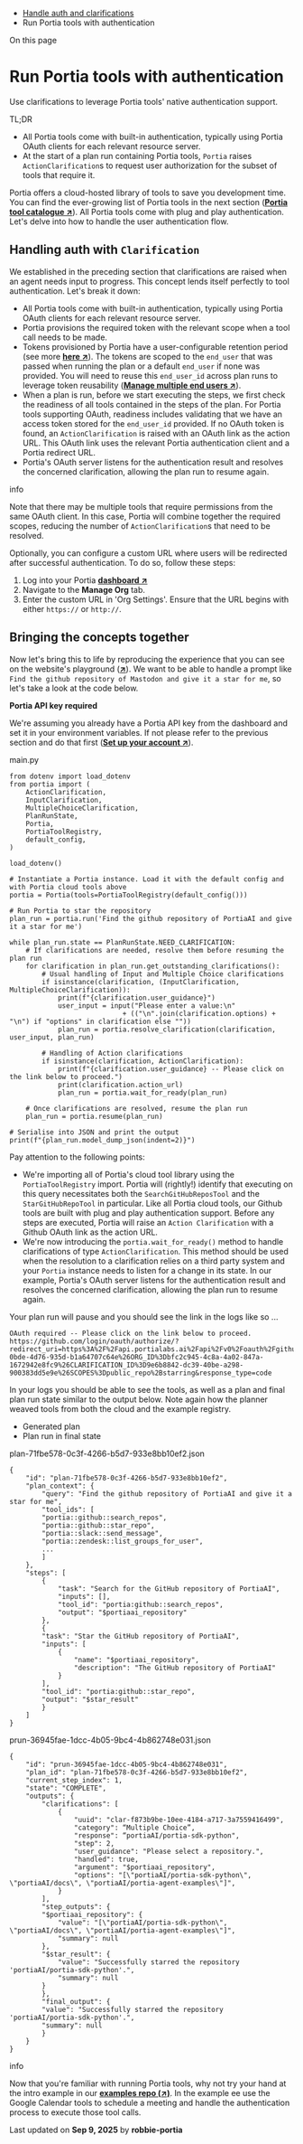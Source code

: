 * [Handle auth and clarifications](/handle-auth-clarifications)
* Run Portia tools with authentication

On this page

# Run Portia tools with authentication

Use clarifications to leverage Portia tools' native authentication support.

TL;DR

* All Portia tools come with built-in authentication, typically using Portia OAuth clients for each relevant resource server.
* At the start of a plan run containing Portia tools, `Portia` raises `ActionClarification`s to request user authorization for the subset of tools that require it.

Portia offers a cloud-hosted library of tools to save you development time. You can find the ever-growing list of Portia tools in the next section ([**Portia tool catalogue ↗**](/portia-tools)). All Portia tools come with plug and play authentication. Let's delve into how to handle the user authentication flow.

## Handling auth with `Clarification`[​](#handling-auth-with-clarification "Direct link to handling-auth-with-clarification")

We established in the preceding section that clarifications are raised when an agent needs input to progress. This concept lends itself perfectly to tool authentication. Let's break it down:

* All Portia tools come with built-in authentication, typically using Portia OAuth clients for each relevant resource server.
* Portia provisions the required token with the relevant scope when a tool call needs to be made.
* Tokens provisioned by Portia have a user-configurable retention period (see more [**here ↗**](/security)). The tokens are scoped to the `end_user` that was passed when running the plan or a default `end_user` if none was provided. You will need to reuse this `end_user_id` across plan runs to leverage token reusability ([**Manage multiple end users ↗**](/manage-end-users)).
* When a plan is run, before we start executing the steps, we first check the readiness of all tools contained in the steps of the plan. For Portia tools supporting OAuth, readiness includes validating that we have an access token stored for the `end_user_id` provided. If no OAuth token is found, an `ActionClarification` is raised with an OAuth link as the action URL. This OAuth link uses the relevant Portia authentication client and a Portia redirect URL.
* Portia's OAuth server listens for the authentication result and resolves the concerned clarification, allowing the plan run to resume again.

info

Note that there may be multiple tools that require permissions from the same OAuth client. In this case, Portia will combine together the required scopes, reducing the number of `ActionClarification`s that need to be resolved.

Optionally, you can configure a custom URL where users will be redirected after successful authentication. To do so, follow these steps:

1. Log into your Portia [**dashboard ↗**](https://app.portialabs.ai)
2. Navigate to the **Manage Org** tab.
3. Enter the custom URL in 'Org Settings'. Ensure that the URL begins with either `https://` or `http://`.

## Bringing the concepts together[​](#bringing-the-concepts-together "Direct link to Bringing the concepts together")

Now let's bring this to life by reproducing the experience that you can see on the website's playground ([**↗**](https://www.portialabs.ai)). We want to be able to handle a prompt like `Find the github repository of Mastodon and give it a star for me`, so let's take a look at the code below.

**Portia API key required**

We're assuming you already have a Portia API key from the dashboard and set it in your environment variables. If not please refer to the previous section and do that first ([**Set up your account ↗**](/setup-account)).

main.py

```
from dotenv import load_dotenv  
from portia import (  
    ActionClarification,  
    InputClarification,  
    MultipleChoiceClarification,  
    PlanRunState,  
    Portia,  
    PortiaToolRegistry,  
    default_config,  
)  
  
load_dotenv()  
  
# Instantiate a Portia instance. Load it with the default config and with Portia cloud tools above  
portia = Portia(tools=PortiaToolRegistry(default_config()))  
  
# Run Portia to star the repository  
plan_run = portia.run('Find the github repository of PortiaAI and give it a star for me')  
  
while plan_run.state == PlanRunState.NEED_CLARIFICATION:  
    # If clarifications are needed, resolve them before resuming the plan run  
    for clarification in plan_run.get_outstanding_clarifications():  
        # Usual handling of Input and Multiple Choice clarifications  
        if isinstance(clarification, (InputClarification, MultipleChoiceClarification)):  
            print(f"{clarification.user_guidance}")  
            user_input = input("Please enter a value:\n"   
                            + (("\n".join(clarification.options) + "\n") if "options" in clarification else ""))  
            plan_run = portia.resolve_clarification(clarification, user_input, plan_run)  
          
        # Handling of Action clarifications  
        if isinstance(clarification, ActionClarification):  
            print(f"{clarification.user_guidance} -- Please click on the link below to proceed.")  
            print(clarification.action_url)  
            plan_run = portia.wait_for_ready(plan_run)  
  
    # Once clarifications are resolved, resume the plan run  
    plan_run = portia.resume(plan_run)  
  
# Serialise into JSON and print the output  
print(f"{plan_run.model_dump_json(indent=2)}")
```

Pay attention to the following points:

* We're importing all of Portia's cloud tool library using the `PortiaToolRegistry` import. Portia will (rightly!) identify that executing on this query necessitates both the `SearchGitHubReposTool` and the `StarGitHubRepoTool` in particular. Like all Portia cloud tools, our Github tools are built with plug and play authentication support. Before any steps are executed, Portia will raise an `Action Clarification` with a Github OAuth link as the action URL.
* We're now introducing the `portia.wait_for_ready()` method to handle clarifications of type `ActionClarification`. This method should be used when the resolution to a clarification relies on a third party system and your `Portia` instance needs to listen for a change in its state. In our example, Portia's OAuth server listens for the authentication result and resolves the concerned clarification, allowing the plan run to resume again.

Your plan run will pause and you should see the link in the logs like so
...

```
OAuth required -- Please click on the link below to proceed.  
https://github.com/login/oauth/authorize/?redirect_uri=https%3A%2F%2Fapi.portialabs.ai%2Fapi%2Fv0%2Foauth%2Fgithub%2F&client_id=Ov23liXuuhY9MOePgG8Q&scope=public_repo+starring&state=APP_NAME%3Dgithub%253A%253Agithub%26PLAN_RUN_ID%3Daa6019e1-0bde-4d76-935d-b1a64707c64e%26ORG_ID%3Dbfc2c945-4c8a-4a02-847a-1672942e8fc9%26CLARIFICATION_ID%3D9e6b8842-dc39-40be-a298-900383dd5e9e%26SCOPES%3Dpublic_repo%2Bstarring&response_type=code
```

In your logs you should be able to see the tools, as well as a plan and final plan run state similar to the output below. Note again how the planner weaved tools from both the cloud and the example registry.

* Generated plan
* Plan run in final state

plan-71fbe578-0c3f-4266-b5d7-933e8bb10ef2.json

```
{  
    "id": "plan-71fbe578-0c3f-4266-b5d7-933e8bb10ef2",  
    "plan_context": {  
        "query": "Find the github repository of PortiaAI and give it a star for me",  
        "tool_ids": [  
        "portia::github::search_repos",  
        "portia::github::star_repo",  
        "portia::slack::send_message",  
        "portia::zendesk::list_groups_for_user",  
        ...  
        ]  
    },  
    "steps": [  
        {  
            "task": "Search for the GitHub repository of PortiaAI",  
            "inputs": [],  
            "tool_id": "portia:github::search_repos",  
            "output": "$portiaai_repository"  
        },  
        {  
        "task": "Star the GitHub repository of PortiaAI",  
        "inputs": [  
            {  
                "name": "$portiaai_repository",  
                "description": "The GitHub repository of PortiaAI"  
            }  
        ],  
        "tool_id": "portia:github::star_repo",  
        "output": "$star_result"  
        }  
    ]  
}
```

prun-36945fae-1dcc-4b05-9bc4-4b862748e031.json

```
{  
    "id": "prun-36945fae-1dcc-4b05-9bc4-4b862748e031",  
    "plan_id": "plan-71fbe578-0c3f-4266-b5d7-933e8bb10ef2",  
    "current_step_index": 1,  
    "state": "COMPLETE",  
    "outputs": {  
        "clarifications": [  
            {  
                "uuid": "clar-f873b9be-10ee-4184-a717-3a7559416499",  
                "category": “Multiple Choice”,  
                "response": “portiaAI/portia-sdk-python",  
                "step": 2,   
                "user_guidance": "Please select a repository.",   
                "handled": true,  
                "argument": "$portiaai_repository",  
                "options": "[\"portiaAI/portia-sdk-python\", \"portiaAI/docs\", \"portiaAI/portia-agent-examples\"]",  
            }  
        ],  
        "step_outputs": {  
        "$portiaai_repository": {  
            "value": "[\"portiaAI/portia-sdk-python\", \"portiaAI/docs\", \"portiaAI/portia-agent-examples\"]",  
            "summary": null  
        },  
        "$star_result": {  
            "value": "Successfully starred the repository 'portiaAI/portia-sdk-python'.",  
            "summary": null  
        }  
        },  
        "final_output": {  
        "value": "Successfully starred the repository 'portiaAI/portia-sdk-python'.",  
        "summary": null  
        }  
    }  
}
```

info

Now that you're familiar with running Portia tools, why not try your hand at the intro example in our [**examples repo (↗)**](https://github.com/portiaAI/portia-agent-examples/blob/main/get_started_google_tools/README.md). In the example ee use the Google Calendar tools to schedule a meeting and handle the authentication process to execute those tool calls.

Last updated on **Sep 9, 2025** by **robbie-portia**